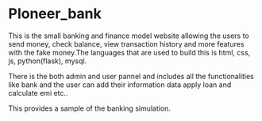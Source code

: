 # PIoneer_bank
This is the small banking and finance model website allowing the users to send money, check balance, view transaction history and more features with the fake money.The languages that are used to build this is html, css, js, python(flask), mysql.

There is the both admin and user pannel and includes all the functionalities like bank and the user can add their information data apply loan and calculate emi etc..

This provides a sample of the banking simulation.
